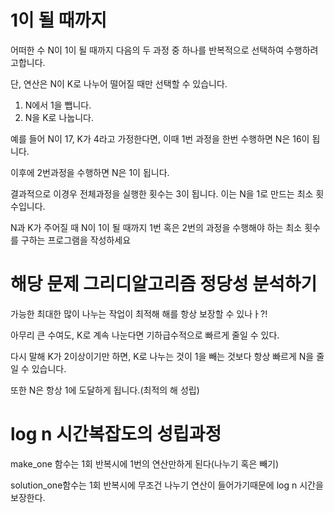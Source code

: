 # 1이 될 때까지

어떠한 수 N이 1이 될 때까지 다음의 두 과정 중 하나를 반복적으로 선택하여 수행하려고합니다.

단, 연산은 N이 K로 나누어 떨어질 때만 선택할 수 있습니다.

1. N에서 1을 뺍니다.
2. N을 K로 나눕니다.

예를 들어 N이 17, K가 4라고 가정한다면, 이때 1번 과정을 한번 수행하면 N은 16이 됩니다.

이후에 2번과정을 수행하면 N은 1이 됩니다.

결과적으로 이경우 전체과정을 실행한 횟수는 3이 됩니다. 이는 N을 1로 만드는 최소 횟수입니다.

N과 K가 주어질 때 N이 1이 될 때까지 1번 혹은 2번의 과정을 수행해야 하는 최소 횟수를 구하는 프로그램을 작성하세요

# 해당 문제 그리디알고리즘 정당성 분석하기

가능한 최대한 많이 나누는 작업이 최적해 해를 항상 보장할 수 있나ㅏ?!

아무리 큰 수여도, K로 계속 나눈다면 기하급수적으로 빠르게 줄일 수 있다.

다시 말해 K가 2이상이기만 하면, K로 나누는 것이 1을 빼는 것보다 항상 빠르게 N을 줄일 수 있습니다.

또한 N은 항상 1에 도달하게 됩니다.(최적의 해 성립)

# log n 시간복잡도의 성립과정

make_one 함수는 1회 반복시에 1번의 연산만하게 된다(나누기 혹은 빼기)

solution_one함수는 1회 반복시에 무조건 나누기 연산이 들어가기때문에 log n 시간을 보장한다.
